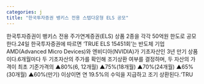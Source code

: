 ```yaml
---
categories: j
title: "한국투자증권 뱅키스 전용 스텝다운형 ELS 공모"
---
```

한국투자증권이 뱅키스 전용 주가연계증권(ELS) 상품 2종을 각각 50억원 한도로 공모한다.24일 한국투자증권에 따르면 ‘TRUE ELS 15451회’는 반도체 기업 AMD(Advanced Micro Devices)와 엔비디아(NVIDIA)가 기초자산인 3년 만기 상품이다.6개월마다 두 기초자산의 주가를 확인해 조기상환 여부를 결정하며, 두 자산의 가격이 최초 기준가격의 ▲80%(6, 12개월) ▲75%(18개월) ▲70%(24개월) ▲65%(30개월) ▲60%(만기) 이상이면 연 19.5%의 수익을 지급하고 조기 상환된다.‘TRU